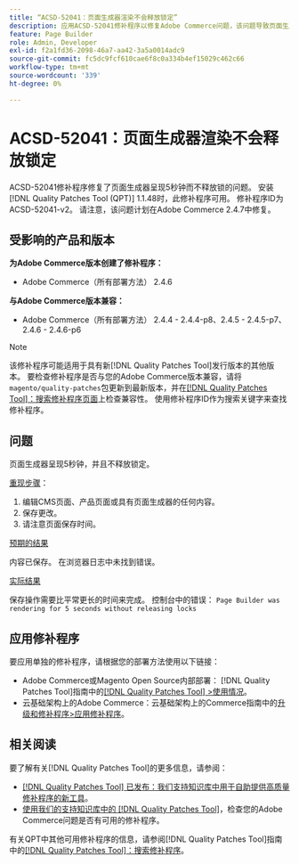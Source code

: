 ```yaml
---
title: “ACSD-52041：页面生成器渲染不会释放锁定”
description: 应用ACSD-52041修补程序以修复Adobe Commerce问题，该问题导致页面生成器呈现五秒钟，并且不释放锁定。
feature: Page Builder
role: Admin, Developer
exl-id: f2a1fd36-2098-46a7-aa42-3a5a0014adc9
source-git-commit: fc5dc9fcf610cae6f8c0a334b4ef15029c462c66
workflow-type: tm+mt
source-wordcount: '339'
ht-degree: 0%

---
```


# ACSD-52041：页面生成器渲染不会释放锁定

ACSD-52041修补程序修复了页面生成器呈现5秒钟而不释放锁的问题。 安装[!DNL Quality Patches Tool (QPT)] 1.1.48时，此修补程序可用。 修补程序ID为ACSD-52041-v2。 请注意，该问题计划在Adobe Commerce 2.4.7中修复。

## 受影响的产品和版本

**为Adobe Commerce版本创建了修补程序：**

* Adobe Commerce（所有部署方法） 2.4.6

**与Adobe Commerce版本兼容：**

* Adobe Commerce（所有部署方法） 2.4.4 - 2.4.4-p8、2.4.5 - 2.4.5-p7、2.4.6 - 2.4.6-p6

>[!NOTE]
>
>该修补程序可能适用于具有新[!DNL Quality Patches Tool]发行版本的其他版本。 要检查修补程序是否与您的Adobe Commerce版本兼容，请将`magento/quality-patches`包更新到最新版本，并在[[!DNL Quality Patches Tool]：搜索修补程序页面](https://experienceleague.adobe.com/tools/commerce-quality-patches/index.html)上检查兼容性。 使用修补程序ID作为搜索关键字来查找修补程序。

## 问题

页面生成器呈现5秒钟，并且不释放锁定。

<u>重现步骤</u>：

1. 编辑CMS页面、产品页面或具有页面生成器的任何内容。
1. 保存更改。
1. 请注意页面保存时间。

<u>预期的结果</u>

内容已保存。 在浏览器日志中未找到错误。

<u>实际结果</u>

保存操作需要比平常更长的时间来完成。
控制台中的错误： ``Page Builder was rendering for 5 seconds without releasing locks``

## 应用修补程序

要应用单独的修补程序，请根据您的部署方法使用以下链接：

* Adobe Commerce或Magento Open Source内部部署： [!DNL Quality Patches Tool]指南中的[[!DNL Quality Patches Tool] >使用情况](<https://experienceleague.adobe.com/docs/commerce-operations/tools/quality-patches-tool/usage.html>)。
* 云基础架构上的Adobe Commerce：云基础架构上的Commerce指南中的[升级和修补程序>应用修补程序](https://experienceleague.adobe.com/docs/commerce-cloud-service/user-guide/develop/upgrade/apply-patches.html)。

## 相关阅读

要了解有关[!DNL Quality Patches Tool]的更多信息，请参阅：

* [[!DNL Quality Patches Tool] 已发布：我们支持知识库中用于自助提供高质量修补程序的新工具](/help/announcements/adobe-commerce-announcements/magento-quality-patches-released-new-tool-to-self-serve-quality-patches.md)。
* [使用我们的支持知识库中的 [!DNL Quality Patches Tool]](/help/support-tools/patches-available-in-qpt-tool/check-patch-for-magento-issue-with-magento-quality-patches.md)，检查您的Adobe Commerce问题是否有可用的修补程序。

有关QPT中其他可用修补程序的信息，请参阅[!DNL Quality Patches Tool]指南中的[[!DNL Quality Patches Tool]：搜索修补程序](<https://experienceleague.adobe.com/tools/commerce-quality-patches/index.html>)。
